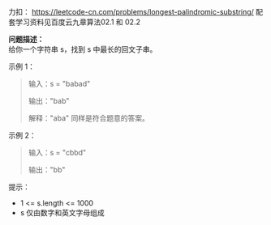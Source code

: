 力扣：
https://leetcode-cn.com/problems/longest-palindromic-substring/ 
配套学习资料见百度云九章算法02.1 和 02.2

**问题描述：**   
给你一个字符串 s，找到 s 中最长的回文子串。

示例 1：
> 输入：s = "babad"
>
> 输出："bab"
>
> 解释："aba" 同样是符合题意的答案。

示例 2：
> 输入：s = "cbbd"
>
> 输出："bb"
 

提示：
* 1 <= s.length <= 1000
* s 仅由数字和英文字母组成